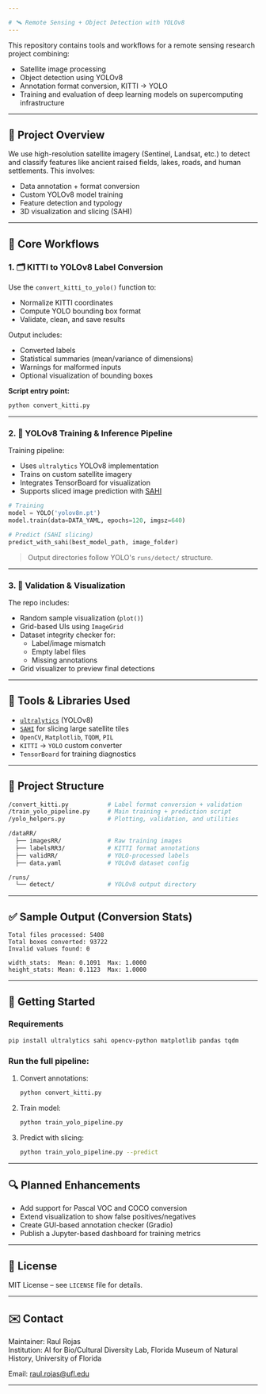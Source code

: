 ```yaml
---

# 🛰️ Remote Sensing + Object Detection with YOLOv8
---
```

This repository contains tools and workflows for a remote sensing research project combining:
- Satellite image processing
- Object detection using YOLOv8
- Annotation format conversion, KITTI -> YOLO
- Training and evaluation of deep learning models on supercomputing infrastructure

---

## 📌 Project Overview

We use high-resolution satellite imagery (Sentinel, Landsat, etc.) to detect and classify features like ancient raised fields, lakes, roads, and human settlements. This involves:

- Data annotation + format conversion
- Custom YOLOv8 model training
- Feature detection and typology
- 3D visualization and slicing (SAHI)

---

## 🧭 Core Workflows

### 1. 🗂 KITTI to YOLOv8 Label Conversion

Use the `convert_kitti_to_yolo()` function to:
- Normalize KITTI coordinates
- Compute YOLO bounding box format
- Validate, clean, and save results

Output includes:
- Converted labels
- Statistical summaries (mean/variance of dimensions)
- Warnings for malformed inputs
- Optional visualization of bounding boxes

**Script entry point:**  
```bash
python convert_kitti.py
```

---

### 2. 🧠 YOLOv8 Training & Inference Pipeline

Training pipeline:
- Uses `ultralytics` YOLOv8 implementation
- Trains on custom satellite imagery
- Integrates TensorBoard for visualization
- Supports sliced image prediction with [SAHI](https://github.com/obss/sahi)

```python
# Training
model = YOLO('yolov8n.pt')
model.train(data=DATA_YAML, epochs=120, imgsz=640)

# Predict (SAHI slicing)
predict_with_sahi(best_model_path, image_folder)
```

> Output directories follow YOLO's `runs/detect/` structure.

---

### 3. 🧪 Validation & Visualization

The repo includes:
- Random sample visualization (`plot()`)
- Grid-based UIs using `ImageGrid`
- Dataset integrity checker for:
  - Label/image mismatch
  - Empty label files
  - Missing annotations
- Grid visualizer to preview final detections

---

## 🔬 Tools & Libraries Used

- [`ultralytics`](https://github.com/ultralytics/ultralytics) (YOLOv8)
- [`SAHI`](https://github.com/obss/sahi) for slicing large satellite tiles
- `OpenCV`, `Matplotlib`, `TQDM`, `PIL`
- `KITTI` → `YOLO` custom converter
- `TensorBoard` for training diagnostics

---

## 📁 Project Structure

```bash
/convert_kitti.py           # Label format conversion + validation
/train_yolo_pipeline.py     # Main training + prediction script
/yolo_helpers.py            # Plotting, validation, and utilities

/dataRR/
  ├── imagesRR/             # Raw training images
  ├── labelsRR3/            # KITTI format annotations
  ├── validRR/              # YOLO-processed labels
  ├── data.yaml             # YOLOv8 dataset config

/runs/
  └── detect/               # YOLOv8 output directory
```

---

## ✅ Sample Output (Conversion Stats)

```
Total files processed: 5408
Total boxes converted: 93722
Invalid values found: 0

width_stats:  Mean: 0.1091  Max: 1.0000
height_stats: Mean: 0.1123  Max: 1.0000
```

---

## 🚀 Getting Started

### Requirements
```bash
pip install ultralytics sahi opencv-python matplotlib pandas tqdm
```

### Run the full pipeline:
1. Convert annotations:
   ```bash
   python convert_kitti.py
   ```
2. Train model:
   ```bash
   python train_yolo_pipeline.py
   ```
3. Predict with slicing:
   ```bash
   python train_yolo_pipeline.py --predict
   ```

---

## 🔍 Planned Enhancements

- Add support for Pascal VOC and COCO conversion
- Extend visualization to show false positives/negatives
- Create GUI-based annotation checker (Gradio)
- Publish a Jupyter-based dashboard for training metrics

---

## 📄 License

MIT License – see `LICENSE` file for details.

---

## ✉️ Contact

Maintainer: Raul Rojas  
Institution: AI for Bio/Cultural Diversity Lab, Florida Museum of Natural History, University of Florida

Email: raul.rojas@ufl.edu

---
